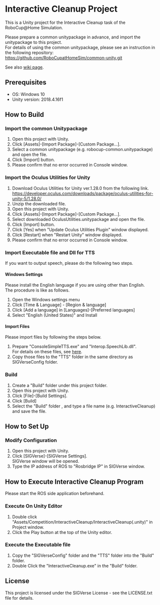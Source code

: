 # Interactive Cleanup Project

This is a Unity project for the Interactive Cleanup task of the RoboCup@Home Simulation.

Please prepare a common unitypackage in advance, and import the unitypackage to this project.  
For details of using the common unitypackage, please see an instruction in the following repository:  
https://github.com/RoboCupatHomeSim/common-unity.git

See also [wiki page](https://github.com/RoboCupatHomeSim/interactive-cleanup-unity/wiki).

## Prerequisites

- OS: Windows 10
- Unity version: 2018.4.16f1

## How to Build

### Import the common Unitypackage

1. Open this project with Unity.
2. Click [Assets]-[Import Package]-[Custom Package...].
3. Select a common unitypackage (e.g. robocup-common.unitypackage) and open the file.
4. Click [Import] button.
5. Please confirm that no error occurred in Console window.

### Import the Oculus Utilities for Unity

1. Download Oculus Utilities for Unity ver.1.28.0 from the following link.  
https://developer.oculus.com/downloads/package/oculus-utilities-for-unity-5/1.28.0/
2. Unzip the downloaded file.
3. Open this project with Unity.
4. Click [Assets]-[Import Package]-[Custom Package...].
5. Select downloaded OculusUtilities.unitypackage and open the file.
6. Click [Import] button.
7. Click [Yes] when "Update Oculus Utilities Plugin" window displayed.
8. Click [Restart] when "Restart Unity" window displayed.
9. Please confirm that no error occurred in Console window.

### Import Executable file and Dll for TTS

If you want to output speech, please do the following two steps.

#### Windows Settings
Please install the English language if you are using other than English.  
The procedure is like as follows.
1. Open the Windows settings menu
2. Click [Time & Language] - [Region & language]
3. Click [Add a language] in [Languages]-[Preferred languages]
4. Select "English (United States)" and Install

#### Import Files
Please import files by following the steps below.
1. Prepare "ConsoleSimpleTTS.exe" and "Interop.SpeechLib.dll".  
For details on these files, see [here](https://github.com/RoboCupatHomeSim/console-simple-tts).
2. Copy those files to the "TTS" folder in the same directory as SIGVerseConfig folder.


### Build
1. Create a "Build" folder under this project folder.
2. Open this project with Unity.
3. Click [File]-[Build Settings].
4. Click [Build]
5. Select the "Build" folder , and type a file name (e.g. InteractiveCleanup) and save the file.


## How to Set Up

### Modify Configuration

1. Open this project with Unity.
2. Click [SIGVerse]-[SIGVerse Settings].  
SIGVerse window will be opened.
3. Type the IP address of ROS to "Rosbridge IP" in SIGVerse window.

## How to Execute Interactive Cleanup Program

Please start the ROS side application beforehand.  

### Execute On Unity Editor
1. Double click "Assets/Competition/InteractiveCleanup/InteractiveCleanup(.unity)" in Project window.
2. Click the Play button at the top of the Unity editor.

### Execute the Executable file
1. Copy the "SIGVerseConfig" folder and the "TTS" folder into the "Build" folder.
2. Double Click the "InteractiveCleanup.exe" in the "Build" folder.

## License

This project is licensed under the SIGVerse License - see the LICENSE.txt file for details.
